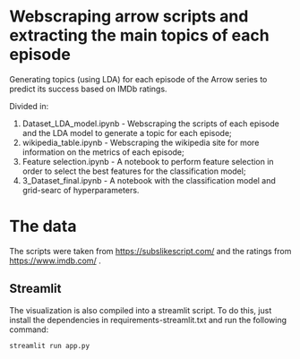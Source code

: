 # Webscraping arrow scripts and extracting the main topics of each episode
Generating topics (using LDA) for each episode of the Arrow series to predict its success based on IMDb ratings.

Divided in:
1. Dataset_LDA_model.ipynb - Webscraping the scripts of each episode and the LDA model to generate a topic for each episode;
2. wikipedia_table.ipynb - Webscraping the wikipedia site for more information on the metrics of each episode;
3. Feature selection.ipynb - A notebook to perform feature selection in order to select the best features for the classification model;
4. 3_Dataset_final.ipynb - A notebook with the classification model and grid-searc of hyperparameters.

# The data

The scripts were taken from https://subslikescript.com/ and the ratings from https://www.imdb.com/ .

## **Streamlit**
The visualization is also compiled into a streamlit script. To do this, just install the dependencies in requirements-streamlit.txt and run the following command:

```bash
streamlit run app.py
```
